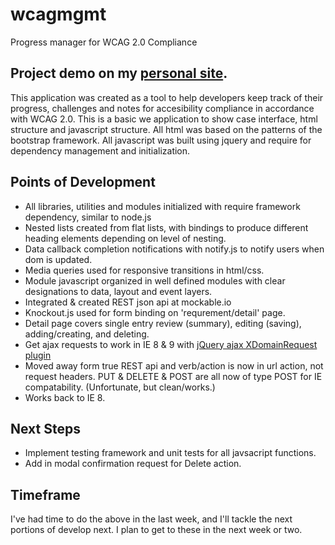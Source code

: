 # wcagmgmt
Progress manager for WCAG 2.0 Compliance

## Project demo on my [personal site](http://ssbbart.chaserichardson.com/).

This application was created as a tool to help developers keep track of their progress, challenges and notes for accesibility compliance in accordance with WCAG 2.0. This is a basic we application to show case interface, html structure and javascript structure. All html was based on the patterns of the bootstrap framework. All javascript was built using jquery and require for dependency management and initialization.

## Points of Development

* All libraries, utilities and modules initialized with require framework dependency, similar to node.js
* Nested lists created from flat lists, with bindings to produce different heading elements depending on level of nesting.
* Data callback completion notifications with notify.js to notify users when dom is updated.
* Media queries used for responsive transitions in html/css.
* Module javascript organized in well defined modules with clear designations to data, layout and event layers.
* Integrated & created REST json api at mockable.io
* Knockout.js used for form binding on 'requrement/detail' page.
* Detail page covers single entry review (summary), editing (saving), adding/creating, and deleting.
* Get ajax requests to work in IE 8 & 9 with [jQuery ajax XDomainRequest plugin](https://github.com/MoonScript/jQuery-ajaxTransport-XDomainRequest)
* Moved away form true REST api and verb/action is now in url action, not request headers. PUT & DELETE & POST are all now of type POST for IE compatability. (Unfortunate, but clean/works.)
* Works back to IE 8.

## Next Steps

* Implement testing framework and unit tests for all javsacript functions.
* Add in modal confirmation request for Delete action.

## Timeframe

I've had time to do the above in the last week, and I'll tackle the next portions of develop next. I plan to get to these in the next week or two.